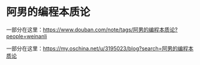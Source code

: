 # 阿男的编程本质论

一部分在这里：https://www.douban.com/note/tags/阿男的编程本质论?people=weinanli

一部分在这里：https://my.oschina.net/u/3195023/blog?search=阿男的编程本质论
